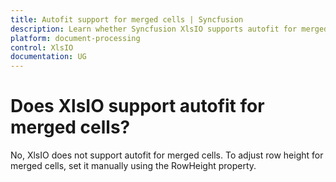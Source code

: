 ```yaml
---
title: Autofit support for merged cells | Syncfusion
description: Learn whether Syncfusion XlsIO supports autofit for merged cells in Excel using Syncfusion .NET Excel library (XlsIO).
platform: document-processing
control: XlsIO
documentation: UG
---
```


# Does XlsIO support autofit for merged cells?  

No, XlsIO does not support autofit for merged cells. To adjust row height for merged cells, set it manually using the RowHeight property.